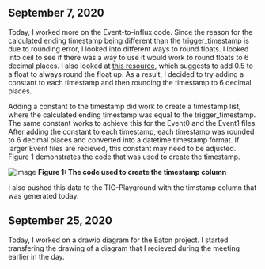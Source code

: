 ## September 7, 2020

Today, I worked more on the Event-to-influx code. Since the reason for the calculated ending timestamp being different than the trigger_timestamp is due to rounding error, I looked into different ways to round floats. I looked into ceil to see if there was a way to use it would work to round floats to 6 decimal places. I also looked at [this resource](https://www.tutorialspoint.com/How-do-you-round-up-a-float-number-in-Python), which suggests to add 0.5 to a float to always round the float up. As a result, I decided to try adding a constant to each timestamp and then rounding the timestamp to 6 decimal places.


Adding a constant to the timestamp did work to create a timestamp list, where the calculated ending timestamp was equal to the trigger_timestamp. The same constant works to achieve this for the Event0 and the Event1 files. After adding the constant to each timestamp, each timestamp was rounded to 6 decimal places and converted into a datetime timestamp format. If larger Event files are recieved, this constant may need to be adjusted. Figure 1 demonstrates the code that was used to create the timestamp.  

![image](https://user-images.githubusercontent.com/65566903/92414479-d5f33000-f100-11ea-88dc-5a3ba100fd06.png)
**Figure 1: The code used to create the timestamp column**

I also pushed this data to the TIG-Playground with the timstamp column that was generated today.


## September 25, 2020

Today, I worked on a drawio diagram for the Eaton project. I started transfering the drawing of a diagram that I recieved during the meeting earlier in the day. 
